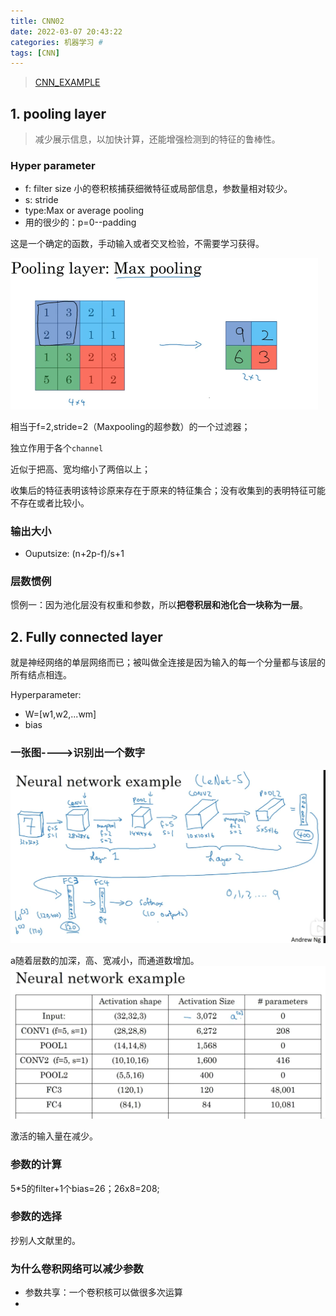 ```yaml
---
title: CNN02
date: 2022-03-07 20:43:22
categories: 机器学习 #
tags: [CNN]
---
```

> [CNN_EXAMPLE](https://www.bilibili.com/video/BV1e54y1b7uk?p=10)

## 1. pooling layer

>减少展示信息，以加快计算，还能增强检测到的特征的鲁棒性。

### Hyper parameter

- f: filter size  小的卷积核捕获细微特征或局部信息，参数量相对较少。 
- s: stride
- type:Max or average pooling
- 用的很少的：p=0--padding

这是一个确定的函数，手动输入或者交叉检验，不需要学习获得。

<!-- more -->

<img src="CNN02/image-20220304145228545.png" alt="image-20220304145228545" style="zoom:50%;" />

相当于f=2,stride=2（Maxpooling的超参数）的一个过滤器；

独立作用于各个`channel`

近似于把高、宽均缩小了两倍以上；

收集后的特征表明该特诊原来存在于原来的特征集合；没有收集到的表明特征可能不存在或者比较小。

### **输出大小**

- Ouputsize: (n+2p-f)/s+1

### 层数惯例

惯例一：因为池化层没有权重和参数，所以**把卷积层和池化合一块称为一层**。

## 2. Fully connected layer

就是神经网络的单层网络而已；被叫做全连接是因为输入的每一个分量都与该层的所有结点相连。

Hyperparameter:

- W=[w1,w2,...wm]
- bias

### 一张图---->识别出一个数字

![image-20220304160534107](CNN02/image-20220304160534107.png)

a随着层数的加深，高、宽减小，而通道数增加。
![image-20220304161730310](CNN02/image-20220304161730310.png)

激活的输入量在减少。

### 参数的计算

5*5的filter+1个bias=26；26x8=208;

### 参数的选择

抄别人文献里的。



### 为什么卷积网络可以减少参数

- 参数共享：一个卷积核可以做很多次运算
- 










